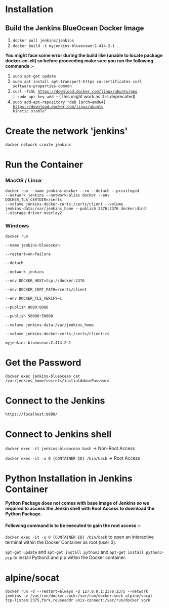 Installation
============

## Build the Jenkins BlueOcean Docker Image

1. <code>docker pull jenkins/jenkins</code>
2. <code>docker build -t myjenkins-blueocean:2.414.2-1 .</code>

**__You might face some error during  the build like (unable to locate package docker-ce-cli) so before proceeding make sure you run the following commands :-__**

1. <code>sudo apt-get update</code>
2. <code>sudo apt install apt-transport-https ca-certificates curl software-properties-common</code>
3. <code>curl -fsSL https://download.docker.com/linux/ubuntu/gpg | sudo apt-key add </code>-  (This might work as it is deprecated)
4. <code>sudo add-apt-repository "deb [arch=amd64] https://download.docker.com/linux/ubuntu kinetic stable"</code>

Create the network 'jenkins'
============================

<code>docker network create jenkins</code>


Run the Container
===================

### MacOS / Linux


<code>docker run
--name jenkins-docker
--rm
--detach
--privileged
--network jenkins
--network-alias docker
--env DOCKER_TLS_CERTDIR=/certs
--volume jenkins-docker-certs:/certs/client
--volume jenkins-data:/var/jenkins_home
--publish 2376:2376
docker:dind
--storage-driver overlay2</code>


### Windows

<code>docker run \
  --name jenkins-blueocean \
  --restart=on-failure \
  --detach \
  --network jenkins \
  --env DOCKER_HOST=tcp://docker:2376 \
  --env DOCKER_CERT_PATH=/certs/client \
  --env DOCKER_TLS_VERIFY=1 \
  --publish 8080:8080 \
  --publish 50000:50000 \
  --volume jenkins-data:/var/jenkins_home \
  --volume jenkins-docker-certs:/certs/client:ro \
  myjenkins-blueocean:2.414.2-1 </code>


Get the Password
================

<code>docker exec jenkins-blueocean cat /var/jenkins_home/secrets/initialAdminPassword</code>

Connect to the Jenkins
======================

<code>https://localhost:8080/</code>

Connect to Jenkins shell
========================

<code>docker exec -it jenkins-blueocean bash</code> -> Non-Root Access

<code>docker exec -it -u 0 {CONTAINER ID} /bin/bash</code> -> Root Access

Python Installation in Jenkins Container
========================================

**__Python Package does not comes with base image of Jenkins so we required to access the Jenkin shell with Root Access to download the Python Package.__**

#### Following command is to be executed to gain the root access :- ####
   

<code>docker exec -it -u 0 {CONTAINER ID} /bin/bash</code> to open an interactive terminal within the Docker Container as root (user 0).

<code>apt-get update</code> and <code>apt-get install python3</code> and <code>apt-get install python3-pip</code> to install Python3 and pip within the Docker container.

alpine/socat
============

<code>docker run -d --restart=always -p 127.0.0.1:2376:2375 --network jenkins -v /var/run/docker.sock:/var/run/docker.sock alpine/socat tcp-listen:2375,fork,reuseaddr unix-connect:/var/run/docker.sock
</code>





